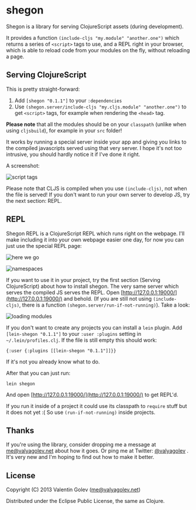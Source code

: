 # shegon

Shegon is a library for serving ClojureScript assets (during development).

It provides a function `(include-cljs "my.module" "another.one")` which
returns a series of `<script>` tags to use, and a REPL right in your browser,
which is able to reload code from your modules on the fly, without reloading
a page.

## Serving ClojureScript

This is pretty straight-forward:

1. Add `[shegon "0.1.1"]` to your `:dependencies`
2. Use `(shegon.server/include-cljs "my.cljs.module" "another.one")` to get
`<script>` tags, for example when rendering the `<head>` tag.

**Please note** that all the modules should be on your `classpath` (unlike when
using `cljsbuild`), for example in your `src` folder!

It works by running a special server inside your app and giving you links to
the compiled javascripts served using that very server. I hope it's not too
intrusive, you should hardly notice it if I've done it right.

A screenshot:

![script tags](https://ucarecdn.com/21b2bf97-a362-48a4-835c-304b1a80c2a5/)

Please note that CLJS is compiled when you use `(include-cljs)`, not when the
file is served! If you don't want to run your own server to develop JS, try the
next section: REPL.

## REPL

Shegon REPL is a ClojureScript REPL which runs right on the webpage. I'll make
including it into your own webpage easier one day, for now you can just use the
special REPL page:

![here we go](https://ucarecdn.com/472df9f8-a8e4-492b-95b2-7ae7d61e330a/)

![namespaces](https://ucarecdn.com/34167742-0b93-44c7-9215-66f91e6b4549/)

If you want to use it in your project, try the first section (Serving
ClojureScript) about how to install shegon. The very same server which serves
the compiled JS serves the REPL. Open [http://127.0.0.1:19000/](http://127.0.0.1:19000/)
and behold. (If you are still not using `(include-cljs)`, there is a function
`(shegon.server/run-if-not-running)`). Take a look:

![loading modules](https://ucarecdn.com/de8cd031-add1-4d2f-a763-5ec3fde389fc/)

If you don't want to create any projects you can install a `lein` plugin. Add
`[lein-shegon "0.1.1"]` to your `:user :plugins` setting in
`~/.lein/profiles.clj`. If the file is still empty this should work:

    {:user {:plugins [[lein-shegon "0.1.1"]]}}

If it's not you already know what to do.

After that you can just run:

    lein shegon

And open [http://127.0.0.1:19000/](http://127.0.0.1:19000/) to get REPL'd.

If you run it inside of a project it could use its classpath to `require` stuff
but it does not yet :( So use `(run-if-not-running)` inside projects.

## Thanks

If you're using the library, consider dropping me a message at me@valyagolev.net about how it goes.
Or ping me at Twitter: [@valyagolev](https://twitter.com/valyagolev) . It's very new and I'm hoping to find out how
to make it better.

## License

Copyright (C) 2013 Valentin Golev (me@valyagolev.net)

Distributed under the Eclipse Public License, the same as Clojure.

